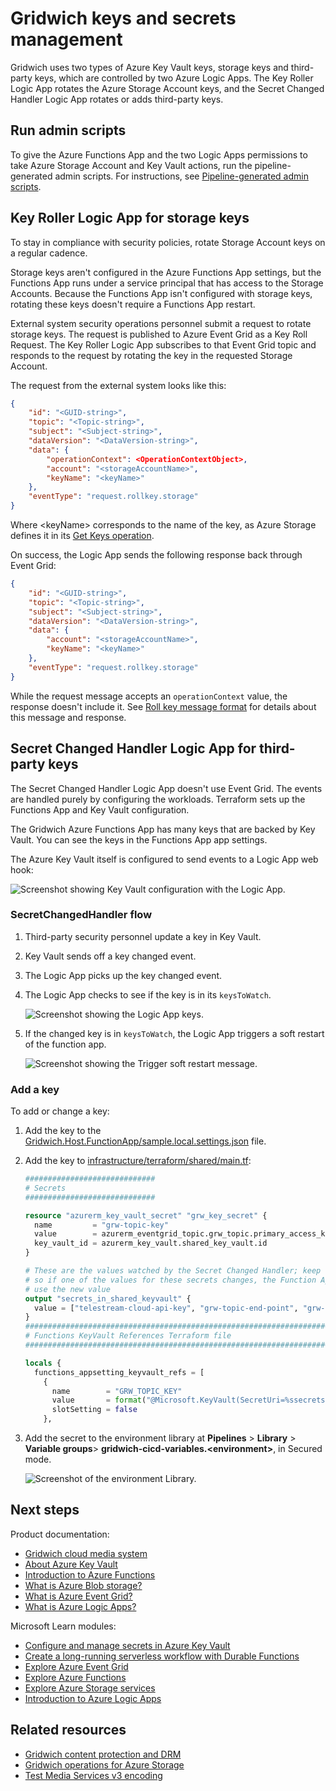 # Gridwich keys and secrets management

Gridwich uses two types of Azure Key Vault keys, storage keys and third-party keys, which are controlled by two Azure Logic Apps. The Key Roller Logic App rotates the Azure Storage Account keys, and the Secret Changed Handler Logic App rotates or adds third-party keys.

## Run admin scripts

To give the Azure Functions App and the two Logic Apps permissions to take Azure Storage Account and Key Vault actions, run the pipeline-generated admin scripts. For instructions, see [Pipeline-generated admin scripts](run-admin-scripts.md).

## Key Roller Logic App for storage keys

To stay in compliance with security policies, rotate Storage Account keys on a regular cadence.

Storage keys aren't configured in the Azure Functions App settings, but the Functions App runs under a service principal that has access to the Storage Accounts. Because the Functions App isn't configured with storage keys, rotating these keys doesn't require a Functions App restart.

External system security operations personnel submit a request to rotate storage keys. The request is published to Azure Event Grid as a Key Roll Request. The Key Roller Logic App subscribes to that Event Grid topic and responds to the request by rotating the key in the requested Storage Account.

The request from the external system looks like this:

```json
{
    "id": "<GUID-string>",
    "topic": "<Topic-string>",
    "subject": "<Subject-string>",
    "dataVersion": "<DataVersion-string>",
    "data": {
        "operationContext": <OperationContextObject>,
        "account": "<storageAccountName>",
        "keyName": "<keyName>"
    },
    "eventType": "request.rollkey.storage"
}
```

Where \<keyName> corresponds to the name of the key, as Azure Storage defines it in its [Get Keys operation](/rest/api/storagerp/srp_json_get_storage_account_keys).

On success, the Logic App sends the following response back through Event Grid:

```json
{
    "id": "<GUID-string>",
    "topic": "<Topic-string>",
    "subject": "<Subject-string>",
    "dataVersion": "<DataVersion-string>",
    "data": {
        "account": "<storageAccountName>",
        "keyName": "<keyName>"
    },
    "eventType": "request.rollkey.storage"
}
```

While the request message accepts an `operationContext` value, the response doesn't include it. See [Roll key message format](https://learn.microsoft.com/azure/architecture/reference-architectures/media-services/gridwich-message-formats#requester-asks-gridwich-to-rotate-to-a-new-storage-key) for details about this message and response.

## Secret Changed Handler Logic App for third-party keys

The Secret Changed Handler Logic App doesn't use Event Grid. The events are handled purely by configuring the workloads. Terraform sets up the Functions App and Key Vault configuration.

The Gridwich Azure Functions App has many keys that are backed by Key Vault. You can see the keys in the Functions App app settings.

The Azure Key Vault itself is configured to send events to a Logic App web hook:

![Screenshot showing Key Vault configuration with the Logic App.](media/key-vault-logic-app.png)

### SecretChangedHandler flow

1. Third-party security personnel update a key in Key Vault.
1. Key Vault sends off a key changed event.
1. The Logic App picks up the key changed event.
1. The Logic App checks to see if the key is in its `keysToWatch`.

   ![Screenshot showing the Logic App keys.](media/logic-app-keys.png)

1. If the changed key is in `keysToWatch`, the Logic App triggers a soft restart of the function app.

   ![Screenshot showing the Trigger soft restart message.](media/soft-restart-app.png)

### Add a key

To add or change a key:

1. Add the key to the [Gridwich.Host.FunctionApp/sample.local.settings.json](https://github.com/mspnp/gridwich/blob/main/src/Gridwich.Host.FunctionApp/src/sample.local.settings.json) file.

1. Add the key to [infrastructure/terraform/shared/main.tf](https://github.com/mspnp/gridwich/blob/main/infrastructure/terraform/shared/main.tf):

   ```terraform
   #############################
   # Secrets
   #############################

   resource "azurerm_key_vault_secret" "grw_key_secret" {
     name         = "grw-topic-key"
     value        = azurerm_eventgrid_topic.grw_topic.primary_access_key
     key_vault_id = azurerm_key_vault.shared_key_vault.id
   }

   # These are the values watched by the Secret Changed Handler; keep these up to date with what is put in Key Vault,
   # so if one of the values for these secrets changes, the Function App using them will be updated to
   # use the new value
   output "secrets_in_shared_keyvault" {
     value = ["telestream-cloud-api-key", "grw-topic-end-point", "grw-topic-key", "ams-sp-client-id", "ams-sp-client-secret", "appinsights-instrumentationkey", "ams-fairplay-pfx-password", "ams-fairplay-ask-hex", "ams-fairPlay-certificate-b64"]
   }
   ##################################################################################
   # Functions KeyVault References Terraform file
   ##################################################################################

   locals {
     functions_appsetting_keyvault_refs = [
       {
         name        = "GRW_TOPIC_KEY"
         value       = format("@Microsoft.KeyVault(SecretUri=%ssecrets/%s/)", azurerm_key_vault.shared_key_vault.vault_uri, azurerm_key_vault_secret.grw_topic_key_secret.name)
         slotSetting = false
       },
   ```

1. Add the secret to the environment library at **Pipelines** > **Library** > **Variable groups**> **gridwich-cicd-variables.\<environment>**, in Secured mode.

   ![Screenshot of the environment Library.](media/environment-library.png)

## Next steps

Product documentation:

- [Gridwich cloud media system](https://learn.microsoft.com/azure/architecture/reference-architectures/media-services/gridwich-architecture)
- [About Azure Key Vault](https://learn.microsoft.com/azure/key-vault/general/overview)
- [Introduction to Azure Functions](https://learn.microsoft.com/azure/azure-functions/functions-overview)
- [What is Azure Blob storage?](https://learn.microsoft.com/azure/storage/blobs/storage-blobs-overview)
- [What is Azure Event Grid?](https://learn.microsoft.com/azure/event-grid/overview)
- [What is Azure Logic Apps?](https://learn.microsoft.com/azure/logic-apps/logic-apps-overview)

Microsoft Learn modules:

- [Configure and manage secrets in Azure Key Vault](https://learn.microsoft.com/training/modules/configure-and-manage-azure-key-vault)
- [Create a long-running serverless workflow with Durable Functions](https://learn.microsoft.com/training/modules/create-long-running-serverless-workflow-with-durable-functions)
- [Explore Azure Event Grid](https://learn.microsoft.com/training/modules/azure-event-grid)
- [Explore Azure Functions](https://learn.microsoft.com/training/modules/explore-azure-functions)
- [Explore Azure Storage services](https://learn.microsoft.com/training/modules/azure-storage-fundamentals)
- [Introduction to Azure Logic Apps](https://learn.microsoft.com/training/modules/intro-to-logic-apps)

## Related resources

- [Gridwich content protection and DRM](gridwich-content-protection-drm.md)
- [Gridwich operations for Azure Storage](https://learn.microsoft.com/azure/architecture/reference-architectures/media-services/gridwich-storage-service)
- [Test Media Services v3 encoding](test-encoding.md)
